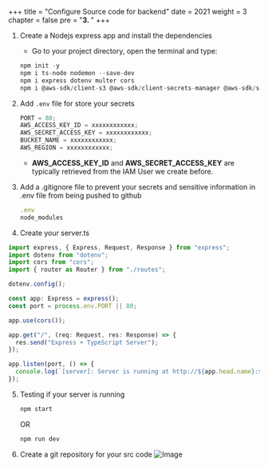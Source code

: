 +++
title = "Configure Source code for backend"
date = 2021
weight = 3
chapter = false
pre = "<b>3. </b>"
+++

1. Create a Nodejs express app and install the dependencies
   - Go to your project directory, open the terminal and type:
   ```js
   npm init -y
   npm i ts-node nodemon --save-dev
   npm i express dotenv multer cors
   npm i @aws-sdk/client-s3 @aws-sdk/client-secrets-manager @aws-sdk/s3-request-presigner @aws-sdk/client-sns @types/cors @types/express @types/multer @types/node typescript --save-dev
   ```
2. Add `.env` file for store your secrets

   ```js
   PORT = 80;
   AWS_ACCESS_KEY_ID = xxxxxxxxxxxx;
   AWS_SECRET_ACCESS_KEY = xxxxxxxxxxxx;
   BUCKET_NAME = xxxxxxxxxxxx;
   AWS_REGION = xxxxxxxxxxxx;
   ```

   - **AWS_ACCESS_KEY_ID** and **AWS_SECRET_ACCESS_KEY** are typically retrieved from the IAM User we create before.

3. Add a .gitignore file to prevent your secrets and sensitive information in .env file from being pushed to github
   ```js
   .env
   node_modules
   ```
4. Create your server.ts

```js
import express, { Express, Request, Response } from "express";
import dotenv from "dotenv";
import cors from "cors";
import { router as Router } from "./routes";

dotenv.config();

const app: Express = express();
const port = process.env.PORT || 80;

app.use(cors());

app.get("/", (req: Request, res: Response) => {
  res.send("Express + TypeScript Server");
});

app.listen(port, () => {
  console.log(`[server]: Server is running at http://${app.head.name}:${port}`);
});
```

5. Testing if your server is running

   ```js
   npm start
   ```

   OR

   ```js
   npm run dev
   ```

6. Create a git repository for your src code
   ![Image](/images/preparation/git.png)
